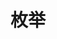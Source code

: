 ---
title: 枚举
keywords: keyword1, keyword2
desc: description for this article
show_source: false
update:
  - date: 2024-12-07
    author: 老怪鸽
    version: 1.0.0
    content: 更新了基本文档
---
